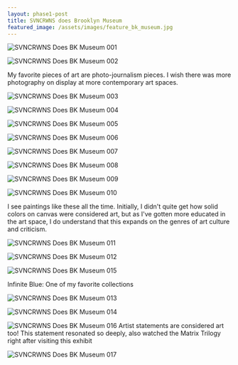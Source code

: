 ```yaml
---
layout: phase1-post
title: SVNCRWNS does Brooklyn Museum
featured_image: /assets/images/feature_bk_museum.jpg
---
```

![SVNCRWNS Does BK Museum 001](/assets/images/post_bk_museum_1.jpg)

![SVNCRWNS Does BK Museum 002](/assets/images/post_bk_museum_2.jpg)

My favorite pieces of art are photo-journalism pieces.  I wish there was more photography on display at more contemporary art spaces.

![SVNCRWNS Does BK Museum 003](/assets/images/post_bk_museum_3.jpg)

![SVNCRWNS Does BK Museum 004](/assets/images/post_bk_museum_4.jpg)

![SVNCRWNS Does BK Museum 005](/assets/images/post_bk_museum_5.jpg)

![SVNCRWNS Does BK Museum 006](/assets/images/post_bk_museum_6.jpg)

![SVNCRWNS Does BK Museum 007](/assets/images/post_bk_museum_7.jpg)

![SVNCRWNS Does BK Museum 008](/assets/images/post_bk_museum_8.jpg)

![SVNCRWNS Does BK Museum 009](/assets/images/post_bk_museum_9.jpg)

![SVNCRWNS Does BK Museum 010](/assets/images/post_bk_museum_10.jpg)

I see paintings like these all the time.  Initially, I didn't quite get how solid colors on canvas were considered art, but as I've gotten more educated in the art space,  I do understand that this expands on the genres of art culture and criticism.

![SVNCRWNS Does BK Museum 011](/assets/images/post_bk_museum_11.jpg)

![SVNCRWNS Does BK Museum 012](/assets/images/post_bk_museum_12.jpg)

![SVNCRWNS Does BK Museum 015](/assets/images/post_bk_museum_15.jpg)

Infinite Blue: One of my favorite collections

![SVNCRWNS Does BK Museum 013](/assets/images/post_bk_museum_13.jpg)

![SVNCRWNS Does BK Museum 014](/assets/images/post_bk_museum_14.jpg)

![SVNCRWNS Does BK Museum 016](/assets/images/post_bk_museum_16.jpg)
Artist statements are considered art too!  This statement resonated so deeply, also watched the Matrix Trilogy right after visiting this exhibit

![SVNCRWNS Does BK Museum 017](/assets/images/post_bk_museum_17.jpg)

